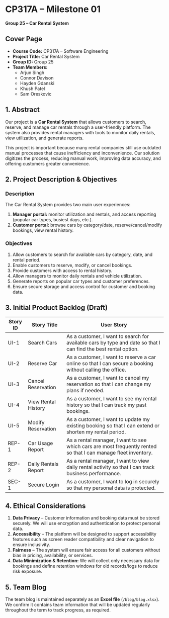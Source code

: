 # CP317A – Milestone 01  
**Group 25 – Car Rental System**  

## Cover Page
- **Course Code:** CP317A – Software Engineering
- **Project Title:** Car Rental System
- **Group ID:** Group 25
- **Team Members:**
  - Arjun Singh
  - Connor Davison
  - Hayden Gdanski
  - Khush Patel
  - Sam Oreskovic

## 1. Abstract
Our project is a **Car Rental System** that allows customers to search, reserve, and manage car rentals through a user-friendly platform. The system also provides rental managers with tools to monitor daily rentals, view utilization, and generate reports.

This project is important because many rental companies still use outdated manual processes that cause inefficiency and inconvenience. Our solution digitizes the process, reducing manual work, improving data accuracy, and offering customers greater convenience.


## 2. Project Description & Objectives
### Description
The Car Rental System provides two main user experiences:
1. **Manager portal:** monitor utilization and rentals, and access reporting (popular car types, busiest days, etc.).
2. **Customer portal:** browse cars by category/date, reserve/cancel/modify bookings, view rental history.

### Objectives
1. Allow customers to search for available cars by category, date, and rental period.
2. Enable customers to reserve, modify, or cancel bookings.
3. Provide customers with access to rental history.
4. Allow managers to monitor daily rentals and vehicle utilization.
5. Generate reports on popular car types and customer preferences.
6. Ensure secure storage and access control for customer and booking data.


## 3. Initial Product Backlog (Draft)

| Story ID | Story Title           | User Story                                                                 |
|----------|----------------------|----------------------------------------------------------------------------|
| UI-1     | Search Cars          | As a customer, I want to search for available cars by type and date so that I can find the best rental option. |
| UI-2     | Reserve Car          | As a customer, I want to reserve a car online so that I can secure a booking without calling the office. |
| UI-3     | Cancel Reservation   | As a customer, I want to cancel my reservation so that I can change my plans if needed. |
| UI-4     | View Rental History  | As a customer, I want to see my rental history so that I can track my past bookings. |
| UI-5     | Modify Reservation   | As a customer, I want to update my existing booking so that I can extend or shorten my rental period. |
| REP-1    | Car Usage Report     | As a rental manager, I want to see which cars are most frequently rented so that I can manage fleet inventory. |
| REP-2    | Daily Rentals Report | As a rental manager, I want to view daily rental activity so that I can track business performance. |
| SEC-1    | Secure Login         | As a customer, I want to log in securely so that my personal data is protected. |


## 4. Ethical Considerations
1. **Data Privacy** – Customer information and booking data must be stored securely. We will use encryption and authentication to protect personal data.
2. **Accessibility** – The platform will be designed to support accessibility features such as screen reader compatibility and clear navigation to ensure inclusivity.
3. **Fairness** – The system will ensure fair access for all customers without bias in pricing, availability, or services.
4. **Data Minimization & Retention:** We will collect only necessary data for bookings and define retention windows for old records/logs to reduce risk exposure.


## 5. Team Blog
The team blog is maintained separately as an **Excel file** (`/blog/blog.xlsx`). We confirm it contains team information that will be updated regularly throughout the term to track progress, as required.
